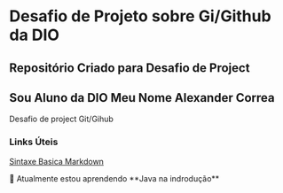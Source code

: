 # Desafio de Projeto sobre Gi/Github da DIO

## Repositório Criado para Desafio de Project
## Sou Aluno da DIO Meu Nome Alexander Correa

Desafio de project Git/Gihub

### Links Úteis
[Sintaxe Basica Markdown](https://www.markdownguide.org/basic-syntax/)

  <p align="left">🌱 Atualmente estou aprendendo **Java na indrodução**</p>
